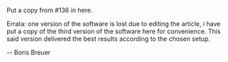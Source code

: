Put a copy from #136 in here.

Errata: one version of the software is lost due to editing the article, i have put a copy of the third version of the software here for convenience. This said version delivered the best results according to the chosen setup.

-- Boris Breuer
